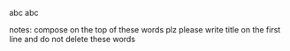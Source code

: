 abc
abc














notes:
compose on the top of these words plz
please write title on the first line
and do not delete these words
